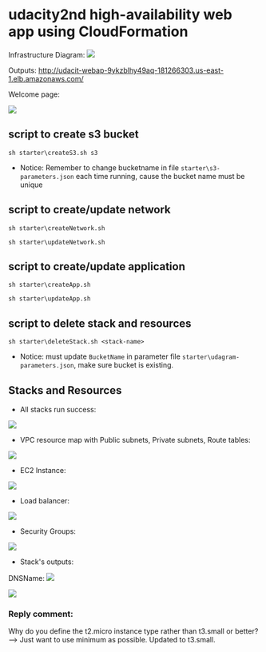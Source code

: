 # udacity2nd high-availability web app using CloudFormation

Infrastructure Diagram: ![](Udacity_2nd.drawio.png)

Outputs: http://udacit-webap-9ykzblhy49aq-181266303.us-east-1.elb.amazonaws.com/

Welcome page:

![](WelcomeToNGinx.png)


## script to create s3 bucket 
```
sh starter\createS3.sh s3
```

* Notice: Remember to change bucketname in file `starter\s3-parameters.json` each time running, cause the bucket name must be unique

## script to create/update network

```
sh starter\createNetwork.sh
```
```
sh starter\updateNetwork.sh
```

## script to create/update application
```
sh starter\createApp.sh
```
```
sh starter\updateApp.sh
```

## script to delete stack and resources
```
sh starter\deleteStack.sh <stack-name>
```

* Notice: must update `BucketName` in parameter file `starter\udagram-parameters.json`, make sure bucket is existing.

## Stacks and Resources

* All stacks run success: 

![](AllStackRunSuccess.png)

* VPC resource map with Public subnets, Private subnets, Route tables:

![](VPC.png)

* EC2 Instance: 

![](EC2Instance.png)

* Load balancer:

![](LoadBalancer.png)

* Security Groups:

![](SecurityGroups.png)

* Stack's outputs:

DNSName: ![](WebappLBOutputs.png)

![](StackOutput.png)

### Reply comment:
Why do you define the t2.micro instance type rather than t3.small or better? --> Just want to use minimum as possible. Updated to t3.small.
